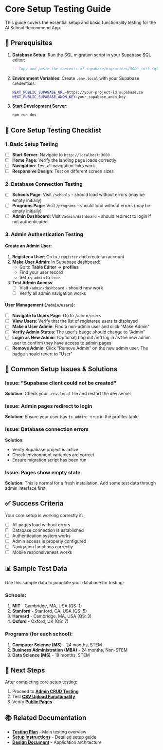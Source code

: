 # Core Setup Testing Guide

This guide covers the essential setup and basic functionality testing for the AI School Recommend App.

## 🚀 Prerequisites

1. **Database Setup**: Run the SQL migration script in your Supabase SQL editor:
   ```sql
   -- Copy and paste the contents of supabase/migrations/0000_init.sql
   ```

2. **Environment Variables**: Create `.env.local` with your Supabase credentials:
   ```bash
   NEXT_PUBLIC_SUPABASE_URL=https://your-project-id.supabase.co
   NEXT_PUBLIC_SUPABASE_ANON_KEY=your_supabase_anon_key
   ```

3. **Start Development Server**:
   ```bash
   npm run dev
   ```

## 🧪 Core Setup Testing Checklist

### 1. Basic Setup Testing
- [ ] **Start Server**: Navigate to `http://localhost:3000`
- [ ] **Home Page**: Verify the landing page loads correctly
- [ ] **Navigation**: Test all navigation links work
- [ ] **Responsive Design**: Test on different screen sizes

### 2. Database Connection Testing
- [ ] **Schools Page**: Visit `/schools` - should load without errors (may be empty initially)
- [ ] **Programs Page**: Visit `/programs` - should load without errors (may be empty initially)
- [ ] **Admin Dashboard**: Visit `/admin/dashboard` - should redirect to login if not authenticated

### 3. Admin Authentication Testing

#### Create an Admin User:
1. **Register a User**: Go to `/register` and create an account
2. **Make User Admin**: In Supabase dashboard:
   - Go to **Table Editor** → **profiles**
   - Find your user record
   - Set `is_admin` to `true`
3. **Test Admin Access**: 
   - [ ] Visit `/admin/dashboard` - should now work
   - [ ] Verify all admin navigation works

#### User Management (`/admin/users`):
- [ ] **Navigate to Users Page**: Go to `/admin/users`
- [ ] **View Users**: Verify that the list of registered users is displayed
- [ ] **Make a User Admin**: Find a non-admin user and click "Make Admin"
- [ ] **Verify Admin Status**: The user's badge should change to "Admin"
- [ ] **Login as New Admin**: (Optional) Log out and log in as the new admin user to confirm they have access to admin pages
- [ ] **Remove Admin**: Click "Remove Admin" on the new admin user. The badge should revert to "User"

## 🐛 Common Setup Issues & Solutions

### Issue: "Supabase client could not be created"
**Solution**: Check your `.env.local` file and restart the dev server

### Issue: Admin pages redirect to login
**Solution**: Ensure your user has `is_admin: true` in the profiles table

### Issue: Database connection errors
**Solution**: 
- Verify Supabase project is active
- Check environment variables are correct
- Ensure migration script has been run

### Issue: Pages show empty state
**Solution**: This is normal for a fresh installation. Add some test data through admin interface first.

## ✅ Success Criteria

Your core setup is working correctly if:
- [ ] All pages load without errors
- [ ] Database connection is established
- [ ] Authentication system works
- [ ] Admin access is properly configured
- [ ] Navigation functions correctly
- [ ] Mobile responsiveness works

## 📊 Sample Test Data

Use this sample data to populate your database for testing:

### Schools:
1. **MIT** - Cambridge, MA, USA (QS: 1)
2. **Stanford** - Stanford, CA, USA (QS: 5)
3. **Harvard** - Cambridge, MA, USA (QS: 3)
4. **Oxford** - Oxford, UK (QS: 7)

### Programs (for each school):
1. **Computer Science (MS)** - 24 months, STEM
2. **Business Administration (MBA)** - 24 months, Non-STEM
3. **Data Science (MS)** - 18 months, STEM

## 🔄 Next Steps

After completing core setup testing:
1. Proceed to **[Admin CRUD Testing](./admin-crud-testing.md)**
2. Test **[CSV Upload Functionality](./csv-upload-testing.md)**
3. Verify **[Public Pages](./public-pages-testing.md)**

## 📚 Related Documentation

- **[Testing Plan](./testing-plan.md)** - Main testing overview
- **[Setup Instructions](../setup-instructions.md)** - Detailed setup guide
- **[Design Document](../design-doc.md)** - Application architecture
